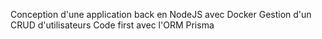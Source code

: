 Conception d'une application back en NodeJS avec Docker
Gestion d'un CRUD d'utilisateurs
Code first avec l'ORM Prisma
